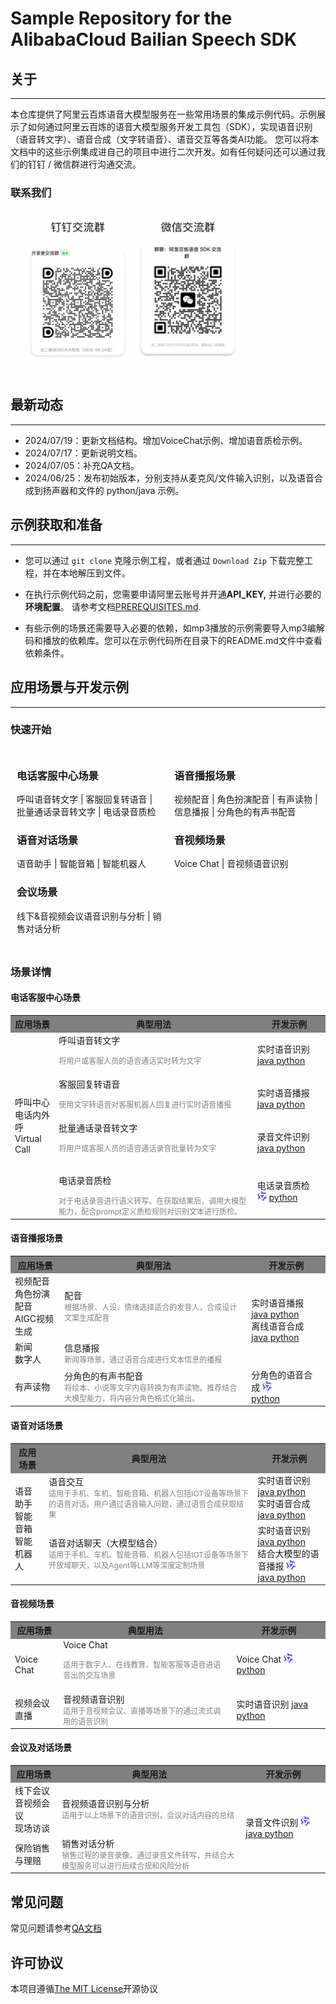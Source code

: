 # Sample Repository for the AlibabaCloud Bailian Speech SDK

## 关于
---

本仓库提供了阿里云百炼语音大模型服务在一些常用场景的集成示例代码。示例展示了如何通过阿里云百炼的语音大模型服务开发工具包（SDK），实现语音识别（语音转文字）、语音合成（文字转语音）、语音交互等各类AI功能。
您可以将本文档中的这些示例集成进自己的项目中进行二次开发。如有任何疑问还可以通过我们的钉钉 / 微信群进行沟通交流。

### 联系我们

<img src="docs/image/groups.png" width="400"/>


## 最新动态
----
- 2024/07/19：更新文档结构。增加VoiceChat示例、增加语音质检示例。
- 2024/07/17：更新说明文档。
- 2024/07/05：补充QA文档。
- 2024/06/25：发布初始版本，分别支持从麦克风/文件输入识别，以及语音合成到扬声器和文件的 python/java 示例。


## 示例获取和准备
----

- 您可以通过 `git clone` 克隆示例工程，或者通过 `Download Zip` 下载完整工程，并在本地解压到文件。

- 在执行示例代码之前，您需要申请阿里云账号并开通**API\_KEY,** 并进行必要的**环境配置**。 请参考文档[PREREQUISITES.md](./PREREQUISITES.md).
- 有些示例的场景还需要导入必要的依赖，如mp3播放的示例需要导入mp3编解码和播放的依赖库。您可以在示例代码所在目录下的README.md文件中查看依赖条件。

##  应用场景与开发示例
----
### 快速开始

<div style="display: flex;">
  <div style="flex: 1; padding: 10px;">
    <h3>电话客服中心场景</h3>
    <p>呼叫语音转文字 | 客服回复转语音 | 批量通话录音转文字 | 电话录音质检</p>
    <h3>语音对话场景</h3>
    <p>语音助手 | 智能音箱 | 智能机器人 </p>
    <h3>会议场景</h3>
    <p>线下&音视频会议语音识别与分析 | 销售对话分析</p>
  </div>
  
  <div style="flex: 1; padding: 10px;">
    <h3>语音播报场景</h3>
    <p>视频配音  | 角色扮演配音 | 有声读物  | 信息播报 | 分角色的有声书配音</p>
    <h3>音视频场景</h3>
    <p>Voice Chat | 音视频语音识别 </p>
  </div>
</div>

### 场景详情

#### 电话客服中心场景

<table>
    <tr>
        <th style="background-color: gray; font-weight: bold;">应用场景</th>    
        <th style="background-color: gray; font-weight: bold;">典型用法</th>
        <th style="background-color: gray; font-weight: bold;">开发示例</th>
    <tr>
    <tr>
        <td rowspan="6">呼叫中心<br/> 电话内外呼 <br/> Virtual Call</td>
        <td>
            呼叫语音转文字 <p>
            <span style="font-size: 12px; color: grey;">将用户或客服人员的语音通话实时转为文字 </span>
        </td>
        <td>
            实时语音识别 <a href="samples/speech-recognition/from-file/java/realtime-recognition">java </a> <a href="samples/speech-recognition/from-file/python/realtime-recognition">python </a> </td>
    <tr>
    <tr>
        <td>
            客服回复转语音 <p>
            <span style="font-size: 12px; color: grey;">使用文字转语音对客服机器人回复进行实时语音播报	</span>
        <td>实时语音播报 <a target="_blank" rel="noopener noreferrer" href="samples/speech-synthesizer/play-by-speaker/java">java </a> <a target="_blank" rel="noopener noreferrer" href="samples/speech-synthesizer/play-by-speaker/python">python</a> </td>
    </tr>
    <tr>
        <td>
            批量通话录音转文字 <p>
            <span style="font-size: 12px; color: grey;">将用户或客服人员的语音通话录音批量转为文字 </span>
        </td>
        <td>录音文件识别 <a href="samples/speech-recognition/from-file/java/transcription">java </a> <a href="samples/speech-recognition/from-file/python/transcription">python </a> </td>
    </tr>
    <tr>
        <td>
            <p>电话录音质检 </p>
            <span style="font-size: 12px; color: grey;">对于电话录音进行语义转写。在获取结果后，调用大模型能力，配合prompt定义质检规则对识别文本进行质检。</span>
        </td>
        <td>电话录音质检 <img src="docs/image/logo.svg" width="15"/>  <a href="samples/speech-plus/call-quality-assurance">python </a> </td>
    </tr>
</table>


#### 语音播报场景

<table>
    <tr>
        <th style="background-color: gray; font-weight: bold;">应用场景</th>    
        <th style="background-color: gray; font-weight: bold;">典型用法</th>
        <th style="background-color: gray; font-weight: bold;">开发示例</th>
    <tr>
    <tr>
        <td>视频配音 <br/> 角色扮演配音 <br/>
        AIGC视频生成 </td>
        <td>
            配音 <br/>
            <span style="font-size: 12px; color: grey;">根据场景、人设、情绪选择适合的发音人，合成设计文案生成配音</span>
        </td>
        <td rowspan="4">
            实时语音播报 <a href="samples/speech-synthesizer/play-by-speaker/java/single-line-input">java </a> <a href="samples/speech-synthesizer/play-by-speaker/python/single-line-input">python </a> 
            <br/> 离线语音合成 <a href="samples/speech-synthesizer/save-to-file/java">java </a> <a href="samples/speech-synthesizer/save-to-file/python">python </a>
        </td>
    <tr>
    <tr>
        <td>新闻<br/>数字人</td>
        <td>
            信息播报<br/>
            <span style="font-size: 12px; color: grey;">新闻等场景，通过语音合成进行文本信息的播报</span>
        </td>
    <tr>
    <tr>
        <td rowspan="4">有声读物</td>
        <td>
            分角色的有声书配音<br/>
            <span style="font-size: 12px; color: grey;">将绘本、小说等文字内容转换为有声读物。推荐结合大模型能力，将内容分角色格式化输出。</span>
        </td>
        <td>分角色的语音合成 <img src="docs/image/logo.svg" width="15"/> 
        <br/> <a href="samples/speech-synthesizer/play-by-speaker/python/multi-roles">python </a>
        </td>
    <tr>
</table>

#### 语音对话场景
<table>
    <tr>
        <th style="background-color: gray; font-weight: bold;">应用场景</th>    
        <th style="background-color: gray; font-weight: bold;">典型用法</th>
        <th style="background-color: gray; font-weight: bold;">开发示例</th>
    <tr>
    <tr>
        <td rowspan="4">语音助手 <br> 智能音箱 <br> 智能机器人 </td>
        <td>
            语音交互<br>
            <span style="font-size: 12px; color: grey;">
            适用于手机、车机、智能音箱、机器人包括IOT设备等场景下的语音对话。用户通过语音输入问题，通过语音合成获取结果
            </span>
        </td>
        <td>实时语音识别 <a href="">java </a> <a href="samples/speech-recognition/from-file/python/realtime-recognition">python </a><br>
            实时语音合成 <a href="samples/speech-synthesizer/play-by-speaker/java/single-line-input">java </a> <a href="samples/speech-synthesizer/play-by-speaker/python/single-line-input">python </a> 
        </td>
    <tr>
    <tr>
        <td>
            语音对话聊天（大模型结合）<br>
            <span style="font-size: 12px; color: grey;">
            适用于手机、车机、智能音箱、机器人包括IOT设备等场景下开放域聊天，以及Agent等LLM等深度定制场景
            </span>
        </td>
        <td>实时语音识别 <a href="">java </a> <a href="samples/speech-recognition/from-file/python/realtime-recognition">python </a><br>
        结合大模型的语音播报 <img src="docs/image/logo.svg" width="15"/> <br/> <a href="samples/speech-synthesizer/play-by-speaker/java/streaming-input">java </a> <a href="samples/speech-synthesizer/play-by-speaker/python/streaming-input">python </a>
    <tr>
</table>

#### 音视频场景
<table>
    <tr>
        <th style="background-color: gray; font-weight: bold;">应用场景</th>    
        <th style="background-color: gray; font-weight: bold;">典型用法</th>
        <th style="background-color: gray; font-weight: bold;">开发示例</th>
    <tr>
    <tr>
        <td >Voice Chat</td>
        <td>
            Voice Chat<p>
            <span style="font-size: 12px; color: grey;">适用于数字人、在线教育、智能客服等语音进语音出的交互场景</span>
        </td>
        <td>
            Voice Chat <img src="docs/image/logo.svg" width="15"/> <a href="samples/speech-plus/voice-chat/voice_chat_demo.py)">python </a> </td>
    <tr>
    <tr>
        <td rowspan="3">视频会议<br/>直播</td>
        <td>
            音视频语音识别 <br/>
            <span style="font-size: 12px; color: grey;"> 适用于音视频会议、直播等场景下的通过流式调用的语音识别</span>
        </td>
        <td>实时语音识别 <a href="samples/speech-recognition/from-file/java/realtime-recognition">java </a> <a href="samples/speech-recognition/from-file/python/realtime-recognition">python </a> </td>
    <tr>
</table>

#### 会议及对话场景
<table>
    <tr>
        <th style="background-color: gray; font-weight: bold;">应用场景</th>    
        <th style="background-color: gray; font-weight: bold;">典型用法</th>
        <th style="background-color: gray; font-weight: bold;">开发示例</th>
    <tr>
    <tr>
        <td>    
            线下会议<br/>
            音视频会议 <br/>
            现场访谈
        </td>
        <td>
            音视频语音识别与分析<br/>
            <span style="font-size: 12px; color: grey;"> 适用于以上场景下的语音识别，会议对话内容的总结</span>
        </td>
        <td rowspan="2">
            录音文件识别 <img src="docs/image/logo.svg" width="15"/><a href="samples/speech-recognition/from-file/java/transcription">java </a> <a href="samples/speech-recognition/from-file/python/transcription">python </a> 
        </td>
    </tr>
    <tr>
        <td>
            保险销售与理赔<br/>
        </td>
        <td>
            销售对话分析<br/>
            <span style="font-size: 12px; color: grey;"> 销售过程的录音录像，通过录音文件转写，并结合大模型服务可以进行后续合规和风险分析</span>
        </td>
    </tr>
</table>

## 常见问题

常见问题请参考[QA文档](docs/QA/qa.md)

## 许可协议

本项目遵循[The MIT License](https://opensource.org/license/MIT)开源协议